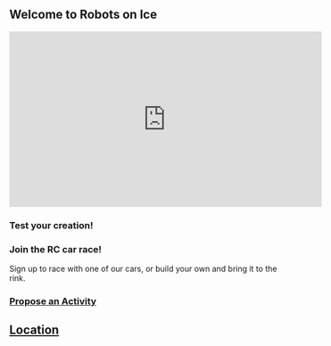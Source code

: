 

## Welcome to Robots on Ice

<iframe width="560" height="315" src="https://www.youtube.com/embed/IzURLaneSJY" title="YouTube video player" frameborder="0" allow="accelerometer; autoplay; clipboard-write; encrypted-media; gyroscope; picture-in-picture" allowfullscreen></iframe>

### Test your creation!


### Join the RC car race!

Sign up to race with one of our cars, or build your own and bring it to the rink.

### [Propose an Activity](call-for-activities.hml)

## [Location](location.html)
